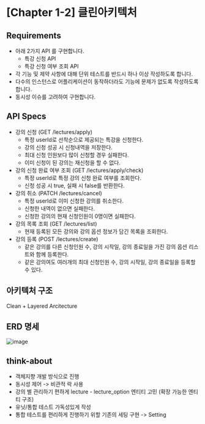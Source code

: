 [Chapter 1-2] 클린아키텍처
===========================

Requirements
------------
* 아래 2가지 API 를 구현합니다.
  + 특강 신청 API
  + 특강 신청 여부 조회 API
* 각 기능 및 제약 사항에 대해 단위 테스트를 반드시 하나 이상 작성하도록 합니다.
* 다수의 인스턴스로 어플리케이션이 동작하더라도 기능에 문제가 없도록 작성하도록 합니다.
* 동시성 이슈를 고려하여 구현합니다.

API Specs
---------
* 강의 신청 (GET /lectures/apply)
  + 특정 userId로 선착순으로 제공되는 특강을 신청한다.
  + 강의 신청 성공 시 신청내역을 저장한다.
  + 최대 신청 인원보다 많이 신청할 경우 실패한다.
  + 이미 신청이 된 강의는 재신청을 할 수 없다.
* 강의 신청 완료 여부 조회 (GET /lectures/apply/check)
  + 특정 userId로 특정 강의 신청 완료 여부를 조회한다.
  + 신청 성공 시 true, 실패 시 false를 반환한다.
* 강의 취소 (PATCH /lectures/cancel)
  + 특정 userId로 이미 신청한 강의를 취소한다.
  + 신청한 내역이 없으면 실패한다.
  + 신청한 강의의 현재 신청인원이 0명이면 실패한다.
* 강의 목록 조회 (GET /lectures/list)
  + 현재 등록된 모든 강의와 강의 옵션 정보가 담긴 목록을 조회한다. 
* 강의 등록 (POST /lectures/create)
  + 같은 강의를 다른 신청인원 수, 강의 시작일, 강의 종료일을 가진 강의 옵션 리스트와 함께 등록한다.
  + 같은 강의여도 여러개의 최대 신청인원 수, 강의 시작일, 강의 종료일을 등록할 수 있다.

아키텍처 구조
-------
Clean + Layered Arcitecture

ERD 명세
------
![image](https://github.com/yjchoigit/hhplus02/assets/71246526/22e58287-9b5f-43ad-a2f0-3aba4e3198fb)

think-about
---
* 객체지향 개발 방식으로 진행
* 동시성 제어 -> 비관적 락 사용
* 강의 별 관리하기 편하게 lecture - lecture_option 엔티티 고민 (확장 가능한 엔티티 구조)
* 유닛/통합 테스트 가독성있게 작성
* 통합 테스트를 편리하게 진행하기 위할 기존의 세팅 구현 -> Setting
